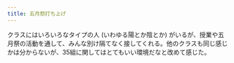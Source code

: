 ```yaml
---
title: 五月祭打ち上げ
---
```


クラスにはいろいろなタイプの人 (いわゆる陽とか陰とか) がいるが、授業や五月祭の活動を通して、みんな別け隔てなく接してくれる。他のクラスも同じ感じかは分からないが、35組に関してはとてもいい環境だなと改めて感じた。
